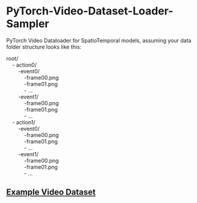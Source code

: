 # PyTorch-Video-Dataset-Loader-Sampler
PyTorch Video Dataloader for SpatioTemporal models, assuming your data folder structure looks like this:  
  
root/  
&nbsp;&nbsp;&nbsp;&nbsp;- action0/  
&nbsp;&nbsp;&nbsp;&nbsp;&nbsp;&nbsp;&nbsp;&nbsp;-event0/  
&nbsp;&nbsp;&nbsp;&nbsp;&nbsp;&nbsp;&nbsp;&nbsp;&nbsp;&nbsp;&nbsp;&nbsp;-frame00.png  
&nbsp;&nbsp;&nbsp;&nbsp;&nbsp;&nbsp;&nbsp;&nbsp;&nbsp;&nbsp;&nbsp;&nbsp;-frame01.png  
&nbsp;&nbsp;&nbsp;&nbsp;&nbsp;&nbsp;&nbsp;&nbsp;&nbsp;&nbsp;&nbsp;&nbsp;- ...  
&nbsp;&nbsp;&nbsp;&nbsp;&nbsp;&nbsp;&nbsp;&nbsp;-event1/  
&nbsp;&nbsp;&nbsp;&nbsp;&nbsp;&nbsp;&nbsp;&nbsp;&nbsp;&nbsp;&nbsp;&nbsp;-frame00.png  
&nbsp;&nbsp;&nbsp;&nbsp;&nbsp;&nbsp;&nbsp;&nbsp;&nbsp;&nbsp;&nbsp;&nbsp;-frame01.png  
&nbsp;&nbsp;&nbsp;&nbsp;&nbsp;&nbsp;&nbsp;&nbsp;&nbsp;&nbsp;&nbsp;&nbsp;- ...  
&nbsp;&nbsp;&nbsp;&nbsp;- action1/  
&nbsp;&nbsp;&nbsp;&nbsp;&nbsp;&nbsp;&nbsp;&nbsp;-event0/  
&nbsp;&nbsp;&nbsp;&nbsp;&nbsp;&nbsp;&nbsp;&nbsp;&nbsp;&nbsp;&nbsp;&nbsp;-frame00.png  
&nbsp;&nbsp;&nbsp;&nbsp;&nbsp;&nbsp;&nbsp;&nbsp;&nbsp;&nbsp;&nbsp;&nbsp;-frame01.png  
&nbsp;&nbsp;&nbsp;&nbsp;&nbsp;&nbsp;&nbsp;&nbsp;&nbsp;&nbsp;&nbsp;&nbsp;- ...  
&nbsp;&nbsp;&nbsp;&nbsp;&nbsp;&nbsp;&nbsp;&nbsp;-event1/  
&nbsp;&nbsp;&nbsp;&nbsp;&nbsp;&nbsp;&nbsp;&nbsp;&nbsp;&nbsp;&nbsp;&nbsp;-frame00.png  
&nbsp;&nbsp;&nbsp;&nbsp;&nbsp;&nbsp;&nbsp;&nbsp;&nbsp;&nbsp;&nbsp;&nbsp;-frame01.png  
&nbsp;&nbsp;&nbsp;&nbsp;&nbsp;&nbsp;&nbsp;&nbsp;&nbsp;&nbsp;&nbsp;&nbsp;- ...  

## [Example Video Dataset](https://www.kaggle.com/datasets/kmader/videoobjecttracking?resource=download)
